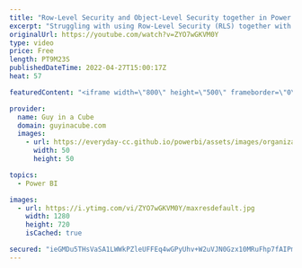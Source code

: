 ```yaml
---
title: "Row-Level Security and Object-Level Security together in Power BI??? Yup!"
excerpt: "Struggling with using Row-Level Security (RLS) together with Object-Level Security (OLS) in Power BI? You think it can't be done? Think again! Patrick shows you how to use both together.  Announcement Blog: https://powerbi.microsoft.com/blog/object-level-security-ols-is-now-generally-available-in-power-bi-premium-and-pro/"
originalUrl: https://youtube.com/watch?v=ZYO7wGKVM0Y
type: video
price: Free
length: PT9M23S
publishedDateTime: 2022-04-27T15:00:17Z
heat: 57

featuredContent: "<iframe width=\"800\" height=\"500\" frameborder=\"0\" src=\"https://www.youtube.com/embed/ZYO7wGKVM0Y\" allow=\"accelerometer; autoplay; encrypted-media; gyroscope; picture-in-picture\" allowfullscreen></iframe>"

provider:
  name: Guy in a Cube
  domain: guyinacube.com
  images:
    - url: https://everyday-cc.github.io/powerbi/assets/images/organizations/guyinacube.com-50x50.jpg
      width: 50
      height: 50

topics:
  - Power BI

images:
  - url: https://i.ytimg.com/vi/ZYO7wGKVM0Y/maxresdefault.jpg
    width: 1280
    height: 720
    isCached: true

secured: "ieGMDu5THsVaSA1LWWkPZleUFFEq4wGPyUhv+W2uVJN0Gzx10MRuFhp7fAIPmJ8Uu92/pl3TV/6znegM+fqV0EktZekqtD2SDSfOynmnGI8+3eHK2EeACmQo+0hLTaCxdcF0Ie+A9hhsWU+fAWR2xM0Ib5iNSGNTZx0MnbQjwsi9DGuWR5oyT6wN+/SIrQx/ESu3LbxP5LWGxmZ2UNA74VsE7jW5hQnfSHNUsgLxoK8yypNFlZcCc4vBg7V4ivy38EG462ov6b5AWGozW5al1e2MznI74zipSquZ+y1oUFycAXNcrdPlmW10mi3r6rzCTHQwlRZ96O3/Of8rwu2l1O6DRWZnicjeaifWL3051RQH2Yqtoiz6YEYHW9302fLgOMEnBv3vj25tG8vsz7KaSmE3fhgsuGrKkZ0K1LHer0M=;K/jwUDwKNxiTgIm7bHnQbQ=="
---
```


